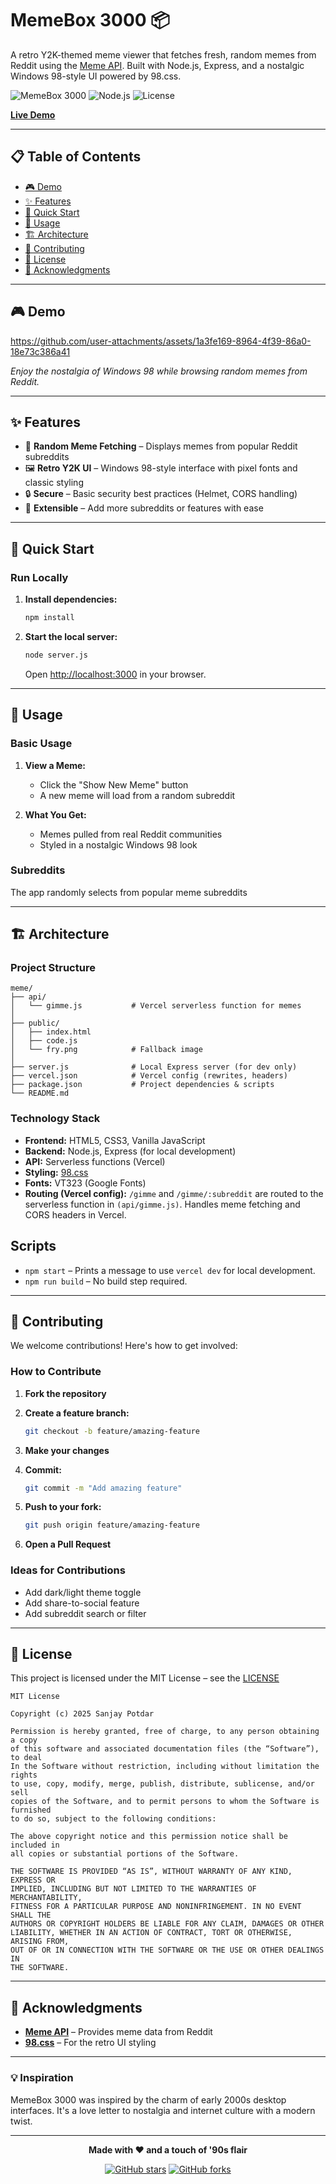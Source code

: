 # MemeBox 3000 📦

A retro Y2K-themed meme viewer that fetches fresh, random memes from Reddit using the [Meme API](https://github.com/D3vd/Meme_Api). Built with Node.js, Express, and a nostalgic Windows 98-style UI powered by 98.css.

![MemeBox 3000](https://img.shields.io/badge/Status-Live-brightgreen)
![Node.js](https://img.shields.io/badge/Node.js-18.17.1-green)
![License](https://img.shields.io/badge/License-MIT-blue)

**[Live Demo](https://meme-box-3000.vercel.app/)**

---

## 📋 Table of Contents

* [🎮 Demo](#-demo)
* [✨ Features](#-features)
* [🚀 Quick Start](#-quick-start)
* [📖 Usage](#-usage)
* [🏗️ Architecture](#️-architecture)
* [🤝 Contributing](#-contributing)
* [📄 License](#-license)
* [🙏 Acknowledgments](#-acknowledgments)

---
## 🎮 Demo
https://github.com/user-attachments/assets/1a3fe169-8964-4f39-86a0-18e73c386a41



*Enjoy the nostalgia of Windows 98 while browsing random memes from Reddit.*

---

## ✨ Features

* 🎲 **Random Meme Fetching** – Displays memes from popular Reddit subreddits
* 🖼️ **Retro Y2K UI** – Windows 98-style interface with pixel fonts and classic styling
* 🔒 **Secure** – Basic security best practices (Helmet, CORS handling)
* 🌈 **Extensible** – Add more subreddits or features with ease

---


## 🚀 Quick Start

### Run Locally

1. **Install dependencies:**
   ```bash
   npm install
   ```

2. **Start the local server:**
   ```bash
   node server.js
   ```
   Open [http://localhost:3000](http://localhost:3000) in your browser.

---


## 📖 Usage

### Basic Usage

1. **View a Meme:**

   * Click the "Show New Meme" button
   * A new meme will load from a random subreddit

2. **What You Get:**

   * Memes pulled from real Reddit communities
   * Styled in a nostalgic Windows 98 look

### Subreddits

The app randomly selects from popular meme subreddits

---

## 🏗️ Architecture

### Project Structure

```
meme/
├── api/
│   └── gimme.js           # Vercel serverless function for memes
│
├── public/
│   ├── index.html        
│   ├── code.js            
│   └── fry.png            # Fallback image
│
├── server.js              # Local Express server (for dev only)
├── vercel.json            # Vercel config (rewrites, headers)
├── package.json           # Project dependencies & scripts
└── README.md

```

### Technology Stack

* **Frontend:** HTML5, CSS3, Vanilla JavaScript
* **Backend:** Node.js, Express (for local development)
* **API:** Serverless functions (Vercel)
* **Styling:** [98.css](https://jdan.github.io/98.css/)
* **Fonts:** VT323 (Google Fonts)
* **Routing (Vercel config):** `/gimme` and `/gimme/:subreddit` are routed to the serverless function in `(api/gimme.js)`. Handles meme fetching and CORS headers in Vercel.

## Scripts

- `npm start` – Prints a message to use `vercel dev` for local development.
- `npm run build` – No build step required.

---


## 🤝 Contributing

We welcome contributions! Here's how to get involved:

### How to Contribute

1. **Fork the repository**

2. **Create a feature branch:**

   ```bash
   git checkout -b feature/amazing-feature
   ```

3. **Make your changes**

4. **Commit:**

   ```bash
   git commit -m "Add amazing feature"
   ```

5. **Push to your fork:**

   ```bash
   git push origin feature/amazing-feature
   ```

6. **Open a Pull Request**

### Ideas for Contributions

* Add dark/light theme toggle
* Add share-to-social feature
* Add subreddit search or filter

---

## 📄 License

This project is licensed under the MIT License – see the [LICENSE](#-license) 

```
MIT License

Copyright (c) 2025 Sanjay Potdar

Permission is hereby granted, free of charge, to any person obtaining a copy
of this software and associated documentation files (the “Software”), to deal
In the Software without restriction, including without limitation the rights
to use, copy, modify, merge, publish, distribute, sublicense, and/or sell
copies of the Software, and to permit persons to whom the Software is furnished
to do so, subject to the following conditions:

The above copyright notice and this permission notice shall be included in
all copies or substantial portions of the Software.

THE SOFTWARE IS PROVIDED “AS IS”, WITHOUT WARRANTY OF ANY KIND, EXPRESS OR
IMPLIED, INCLUDING BUT NOT LIMITED TO THE WARRANTIES OF MERCHANTABILITY,
FITNESS FOR A PARTICULAR PURPOSE AND NONINFRINGEMENT. IN NO EVENT SHALL THE
AUTHORS OR COPYRIGHT HOLDERS BE LIABLE FOR ANY CLAIM, DAMAGES OR OTHER
LIABILITY, WHETHER IN AN ACTION OF CONTRACT, TORT OR OTHERWISE, ARISING FROM,
OUT OF OR IN CONNECTION WITH THE SOFTWARE OR THE USE OR OTHER DEALINGS IN
THE SOFTWARE.

```

---

## 🙏 Acknowledgments

* **[Meme API](https://github.com/D3vd/Meme_Api)** – Provides meme data from Reddit
* **[98.css](https://jdan.github.io/98.css/)** – For the retro UI styling

---

### 💡 Inspiration

MemeBox 3000 was inspired by the charm of early 2000s desktop interfaces. It's a love letter to nostalgia and internet culture with a modern twist.

---

<div align="center">

**Made with ❤️ and a touch of '90s flair**

[![GitHub stars](https://img.shields.io/github/stars/SanjayPotdar/MemeBox-3000?style=social)](https://github.com/SanjayPotdar/MemeBox-3000)
[![GitHub forks](https://img.shields.io/github/forks/SanjayPotdar/MemeBox-3000?style=social)](https://github.com/SanjayPotdar/MemeBox-3000)

</div>
